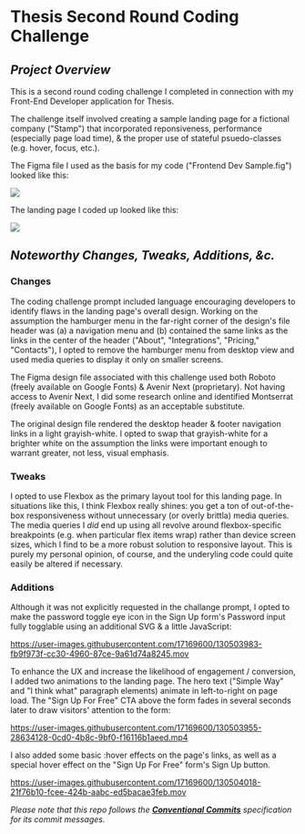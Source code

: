 # Thesis Second Round Coding Challenge

## *Project Overview*

This is a second round coding challenge I completed in connection with my Front-End Developer application for Thesis.  

The challenge itself involved creating a sample landing page for a fictional company ("Stamp") that incorporated reponsiveness, performance (especially page load time), & the proper use of stateful psuedo-classes (e.g. hover, focus, etc.).

The Figma file I used as the basis for my code ("Frontend Dev Sample.fig") looked like this:
 
![](https://larrymg.me/images/thesis_landing_page.png)

The landing page I coded up looked like this:

![](https://larrymg.me/images/thesis_landing_page-coded.png)

## *Noteworthy Changes, Tweaks, Additions, &c.*

### Changes

The coding challenge prompt included language encouraging developers to identify flaws in the landing page's overall design.  Working on the assumption the hamburger menu in the far-right corner of the design's file header was (a) a navigation menu and (b) contained the same links as the links in the center of the header ("About", "Integrations", "Pricing," "Contacts"), I opted to remove the hamburger menu from desktop view and used media queries to display it only on smaller screens.

The Figma design file associated with this challenge used both Roboto (freely available on Google Fonts) & Avenir Next (proprietary).  Not having access to Avenir Next, I did some research online and identified Montserrat (freely available on Google Fonts) as an acceptable substitute.

The original design file rendered the desktop header & footer navigation links in a light grayish-white.  I opted to swap that grayish-white for a brighter white on the assumption the links were important enough to warrant greater, not less, visual emphasis.

###	Tweaks

I opted to use Flexbox as the primary layout tool for this landing page.  In situations like this, I think Flexbox really shines: you get a ton of out-of-the-box responsiveness without unnecessary (or overly brittla) media queries.  The media queries I *did* end up using all revolve around flexbox-specific breakpoints (e.g. when particular flex items wrap) rather than device screen sizes, which I find to be a more robust solution to responsive layout.  This is purely my personal opinion, of course, and the underyling code could quite easily be altered if necessary.

### Additions 

Although it was not explicitly requested in the challange prompt, I opted to make the password toggle eye icon in the Sign Up form's Password input fully togglable using an additional SVG & a little JavaScript:

https://user-images.githubusercontent.com/17169600/130503983-fb9f973f-cc30-4960-87ce-9a61d74a8245.mov

To enhance the UX and increase the likelihood of engagement / conversion, I added two animations to the landing page.  The hero text ("Simple Way" and "I think what" paragraph elements) animate in left-to-right on page load.  The "Sign Up For Free" CTA above the form fades in several seconds later to draw visitors' attention to the form:

https://user-images.githubusercontent.com/17169600/130503955-28634128-0cd0-4b8c-9bf0-f16116b1aeed.mp4

I also added some basic :hover effects on the page's links, as well as a special hover effect on the "Sign Up For Free" form's Sign Up button.

https://user-images.githubusercontent.com/17169600/130504018-21f76b10-fcee-424b-aabc-ed5bacae3feb.mov









*Please note that this repo follows the **[Conventional Commits](https://www.conventionalcommits.org/en/v1.0.0-beta.2/#specification)** specification for its commit messages.* 
